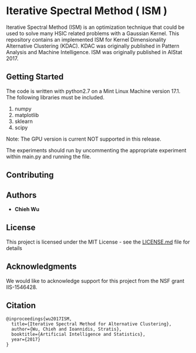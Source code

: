# Iterative Spectral Method ( ISM ) 

Iterative Spectral Method (ISM) is an optimization technique that could be used to solve many HSIC related problems with a Gaussian Kernel. This repository contains an implemented ISM for Kernel Dimensionality Alternative Clustering (KDAC). KDAC was originally published in Pattern Analysis and Machine Intelligence. ISM was originally published in AIStat 2017.



## Getting Started

The code is written with python2.7 on a Mint Linux Machine version 17.1. 
The following libraries must be included.

  1. numpy
  2. matplotlib
  3. sklearn
  4. scipy
  
Note: The GPU version is current NOT supported in this release. 

The experiments should run by uncommenting the appropriate experiment within main.py and running the file. 


## Contributing




## Authors

* **Chieh Wu** 



## License

This project is licensed under the MIT License - see the [LICENSE.md](LICENSE.md) file for details

## Acknowledgments

We would like to acknowledge support for this project from the NSF grant IIS-1546428.

## Citation
```
@inproceedings{wu2017ISM,
  title={Iterative Spectral Method for Alternative Clustering},
  author={Wu, Chieh and Ioannidis, Stratis},
  booktitle={Artificial Intelligence and Statistics},
  year={2017}
}
```

